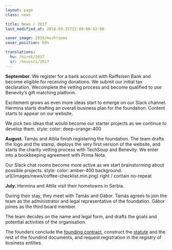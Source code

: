 ```yaml
---
layout: page
class: news

title: News / 2017
last_modified_at: 2018-03-31T22:00:00-02:00

cover_image: 2019/mushrooms
cover_position: 60%

translations:
  hu: /hirek/2017
  sr: /novosti/2017
---
```

**September.** We register for a bank account with Raiffeisen Bank and become
eligible for receiving donations. We submit our initial tax declaration.
Wecomplete the vetting process and become qualified to use Benevity’s gift
matching platform.

Excitement grows as even more ideas start to emerge on our Slack channel.
Hermina starts drafting an overall business plan for the foundation. Content
starts to appear on our website.

We pick two ideas that would become our starter projects as we continue to
develop them.  style: color: deep-orange-400

**August.** Tamás and Attila finish registering the foundation. The team drafts
the logo and the stamp, deploys the very first version of the website, and
starts the charity vetting process with TechSoup and Benevity. We enter into a
bookkeeping agreement with Prima Nota.

Our Slack chat rooms become more active as we start brainstorming about
possible projects.  style: color: amber-400 background:
url(/images/news/coffee-checklist.min.png) right / contain no-repeat

**July.** Hermina and Attila visit their hometowns in Serbia.

During their stay, they meet with Tamás and Gábor. Tamás agrees to join the
team as the administrator and legal representative of the foundation. Gábor
joines as the third board member.

The team decides on the name and legal form, and drafts the goals and potential
activities of the organisation.

The founders conclude the [founding contract](/docs/ugovor-o-osnivanju.pdf),
construct the [statute](/docs/statut.pdf) and the rest of the foundind
documents, and request registration in the registry of business entities.
